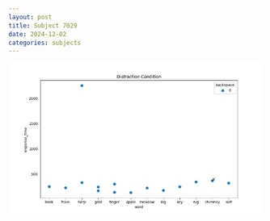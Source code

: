 ```yaml
---
layout: post
title: Subject 7029
date: 2024-12-02
categories: subjects
---
```


![](data/7029/run-17/7029_rt_acc_fuzzy_delay.png)
